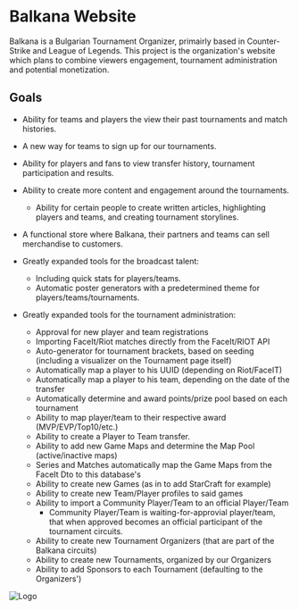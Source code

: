 
# Balkana Website

Balkana is a Bulgarian Tournament Organizer, primairly based in Counter-Strike and League of Legends. This project is the organization's website which plans to combine viewers engagement, tournament administration and potential monetization.


## Goals

- Ability for teams and players the view their past tournaments and match histories.

- A new way for teams to sign up for our tournaments.

- Ability for players and fans to view transfer history, tournament participation and results.

- Ability to create more content and engagement around the tournaments.
  - Ability for certain people to create written articles, highlighting players and teams, and creating tournament storylines.

- A functional store where Balkana, their partners and teams can sell merchandise to customers.

- Greatly expanded tools for the broadcast talent:
  - Including quick stats for players/teams.
  - Automatic poster generators with a predetermined theme for players/teams/tournaments.

- Greatly expanded tools for the tournament administration:
  - Approval for new player and team registrations
  - Importing FaceIt/Riot matches directly from the FaceIt/RIOT API
  - Auto-generator for tournament brackets, based on seeding (including a visualizer on the Tournament page itself)
  - Automatically map a player to his UUID (depending on Riot/FaceIT)
  - Automatically map a player to his team, depending on the date of the transfer
  - Automatically determine and award points/prize pool based on each tournament
  - Ability to map player/team to their respective award (MVP/EVP/Top10/etc.)
  - Ability to create a Player to Team transfer.
  - Ability to add new Game Maps and determine the Map Pool (active/inactive maps)
  - Series and Matches automatically map the Game Maps from the FaceIt Dto to this database's
  - Ability to create new Games (as in to add StarCraft for example)
  - Ability to create new Team/Player profiles to said games
  - Ability to import a Community Player/Team to an official Player/Team 
    - Community Player/Team is waiting-for-approvial player/team, that when approved becomes an official participant of the tournament circuits.
  - Ability to create new Tournament Organizers (that are part of the Balkana circuits)
  - Ability to create new Tournaments, organized by our Organizers
  - Ability to add Sponsors to each Tournament (defaulting to the Organizers')
  
![Logo](https://i.imgur.com/0pRoFmo.png)

